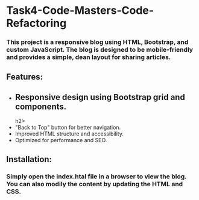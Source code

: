 # Task4-Code-Masters-Code-Refactoring

### This project is a responsive blog using HTML, Bootstrap, and custom JavaScript. The blog is designed to be mobile-friendly and provides a simple, dean layout for sharing articles.

## Features:
<ul>
  <li><h2>Responsive design using Bootstrap grid and components.</h2>h2></li>
  <li>"Back to Top" button for better navigation.</li>
  <li>Improved HTML structure and accessibility.</li>
  <li>Optimized for performance and SEO.</li>
</ul>

## Installation:
### Simply open the index.htal file in a browser to view the blog. You can also modily the content by updating the HTML and CSS.
